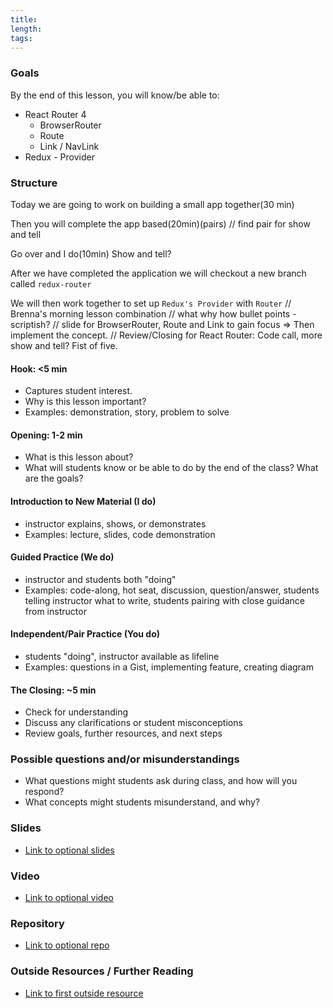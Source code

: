```yaml
---
title:
length:
tags:
---
```


### Goals

By the end of this lesson, you will know/be able to:

* React Router 4
  * BrowserRouter
  * Route
  * Link / NavLink
* Redux - Provider

### Structure
  Today we are going to work on building a small app together(30 min)

  Then you will complete the app based(20min)(pairs)
  // find pair for show and tell

  Go over and I do(10min) Show and tell?

  After we have completed the application we will checkout a new branch called `redux-router`

  We will then work together to set up `Redux's Provider` with `Router`
// Brenna's morning lesson combination
// what why how bullet points - scriptish?
// slide for BrowserRouter, Route and Link to gain focus => Then implement the concept.
// Review/Closing for React Router: Code call, more show and tell? Fist of five.
#### Hook: <5 min

* Captures student interest.
* Why is this lesson important?
* Examples: demonstration, story, problem to solve

#### Opening: 1-2 min

* What is this lesson about?
* What will students know or be able to do by the end of the class? What are the goals?

#### Introduction to New Material (I do)

* instructor explains, shows, or demonstrates
* Examples: lecture, slides, code demonstration

#### Guided Practice (We do)

* instructor and students both "doing"
* Examples: code-along, hot seat, discussion, question/answer, students telling instructor what to write, students pairing with close guidance from instructor

#### Independent/Pair Practice (You do)

* students "doing", instructor available as lifeline
* Examples: questions in a Gist, implementing feature, creating diagram

#### The Closing: ~5 min

* Check for understanding
* Discuss any clarifications or student misconceptions
* Review goals, further resources, and next steps

### Possible questions and/or misunderstandings

* What questions might students ask during class, and how will you respond?
* What concepts might students misunderstand, and why?

### Slides

* [Link to optional slides]()

### Video

* [Link to optional video]()

### Repository

* [Link to optional repo]()

### Outside Resources / Further Reading

* [Link to first outside resource]()
